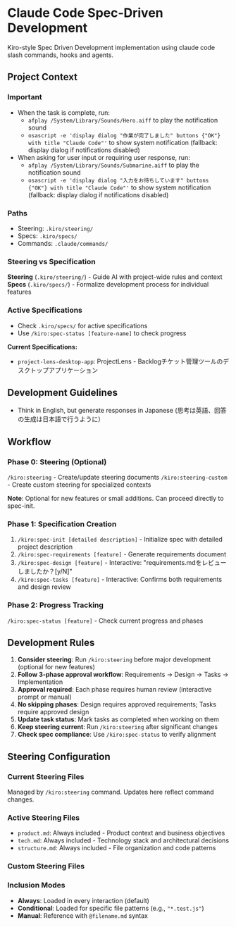 # Claude Code Spec-Driven Development

Kiro-style Spec Driven Development implementation using claude code slash commands, hooks and agents.

## Project Context

### Important

- When the task is complete, run:
  - `afplay /System/Library/Sounds/Hero.aiff` to play the notification sound
  - `osascript -e 'display dialog "作業が完了しました" buttons {"OK"} with title "Claude Code"'` to show system notification (fallback: display dialog if notifications disabled)
- When asking for user input or requiring user response, run:
  - `afplay /System/Library/Sounds/Submarine.aiff` to play the notification sound
  - `osascript -e 'display dialog "入力をお待ちしています" buttons {"OK"} with title "Claude Code"'` to show system notification (fallback: display dialog if notifications disabled)

### Paths

- Steering: `.kiro/steering/`
- Specs: `.kiro/specs/`
- Commands: `.claude/commands/`

### Steering vs Specification

**Steering** (`.kiro/steering/`) - Guide AI with project-wide rules and context
**Specs** (`.kiro/specs/`) - Formalize development process for individual features

### Active Specifications

- Check `.kiro/specs/` for active specifications
- Use `/kiro:spec-status [feature-name]` to check progress

**Current Specifications:**

- `project-lens-desktop-app`: ProjectLens - Backlogチケット管理ツールのデスクトップアプリケーション

## Development Guidelines

- Think in English, but generate responses in Japanese (思考は英語、回答の生成は日本語で行うように）

## Workflow

### Phase 0: Steering (Optional)

`/kiro:steering` - Create/update steering documents
`/kiro:steering-custom` - Create custom steering for specialized contexts

**Note**: Optional for new features or small additions. Can proceed directly to spec-init.

### Phase 1: Specification Creation

1. `/kiro:spec-init [detailed description]` - Initialize spec with detailed project description
2. `/kiro:spec-requirements [feature]` - Generate requirements document
3. `/kiro:spec-design [feature]` - Interactive: "requirements.mdをレビューしましたか？[y/N]"
4. `/kiro:spec-tasks [feature]` - Interactive: Confirms both requirements and design review

### Phase 2: Progress Tracking

`/kiro:spec-status [feature]` - Check current progress and phases

## Development Rules

1. **Consider steering**: Run `/kiro:steering` before major development (optional for new features)
2. **Follow 3-phase approval workflow**: Requirements → Design → Tasks → Implementation
3. **Approval required**: Each phase requires human review (interactive prompt or manual)
4. **No skipping phases**: Design requires approved requirements; Tasks require approved design
5. **Update task status**: Mark tasks as completed when working on them
6. **Keep steering current**: Run `/kiro:steering` after significant changes
7. **Check spec compliance**: Use `/kiro:spec-status` to verify alignment

## Steering Configuration

### Current Steering Files

Managed by `/kiro:steering` command. Updates here reflect command changes.

### Active Steering Files

- `product.md`: Always included - Product context and business objectives
- `tech.md`: Always included - Technology stack and architectural decisions
- `structure.md`: Always included - File organization and code patterns

### Custom Steering Files
<!-- Added by /kiro:steering-custom command -->
<!-- Format:
- `filename.md`: Mode - Pattern(s) - Description
  Mode: Always|Conditional|Manual
  Pattern: File patterns for Conditional mode
-->

### Inclusion Modes

- **Always**: Loaded in every interaction (default)
- **Conditional**: Loaded for specific file patterns (e.g., `"*.test.js"`)
- **Manual**: Reference with `@filename.md` syntax
